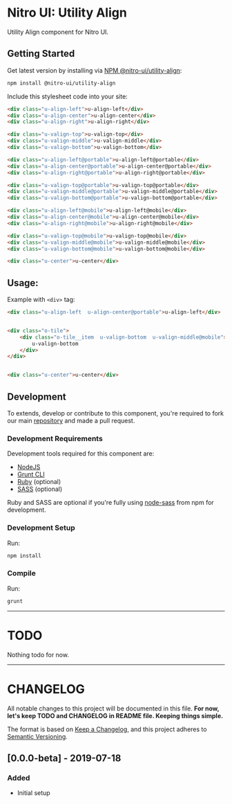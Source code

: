 # Nitro UI: Utility Align

Utility Align component for Nitro UI.

## Getting Started

Get latest version by installing via [NPM @nitro-ui/utility-align](https://www.npmjs.com/package/@nitro-ui/utility-align):

```sh
npm install @nitro-ui/utility-align
```

Include this stylesheet code into your site:

```html
<div class="u-align-left">u-align-left</div>
<div class="u-align-center">u-align-center</div>
<div class="u-align-right">u-align-right</div>

<div class="u-valign-top">u-valign-top</div>
<div class="u-valign-middle">u-valign-middle</div>
<div class="u-valign-bottom">u-valign-bottom</div>

<div class="u-align-left@portable">u-align-left@portable</div>
<div class="u-align-center@portable">u-align-center@portable</div>
<div class="u-align-right@portable">u-align-right@portable</div>

<div class="u-valign-top@portable">u-valign-top@portable</div>
<div class="u-valign-middle@portable">u-valign-middle@portable</div>
<div class="u-valign-bottom@portable">u-valign-bottom@portable</div>

<div class="u-align-left@mobile">u-align-left@mobile</div>
<div class="u-align-center@mobile">u-align-center@mobile</div>
<div class="u-align-right@mobile">u-align-right@mobile</div>

<div class="u-valign-top@mobile">u-valign-top@mobile</div>
<div class="u-valign-middle@mobile">u-valign-middle@mobile</div>
<div class="u-valign-bottom@mobile">u-valign-bottom@mobile</div>

<div class="u-center">u-center</div>
```

## Usage:

Example with `<div>` tag:

```html
<div class="u-align-left  u-align-center@portable">u-align-left</div>


<div class="o-tile">
    <div class="o-tile__item  u-valign-bottom  u-valign-middle@mobile">
        u-valign-bottom
    </div>
</div>


<div class="u-center">u-center</div>

```

## Development

To extends, develop or contribute to this component, you're required to fork our main [repository](https://github.com/icarasia-engineering/nitro-ui) and made a pull request.

### Development Requirements

Development tools required for this component are:

- [NodeJS](https://nodejs.org/en/)
- [Grunt CLI](https://gruntjs.com)
- [Ruby](https://www.ruby-lang.org/en/) (optional)
- [SASS](https://sass-lang.com) (optional)

Ruby and SASS are optional if you're fully using [node-sass](https://github.com/sass/node-sass) from npm for development.

### Development Setup

Run:

```sh
npm install
```

### Compile

Run:

```sh
grunt
```
---

# TODO

Nothing todo for now.

---

# CHANGELOG

All notable changes to this project will be documented in this file. **For now, let's keep TODO and CHANGELOG in README file. Keeping things simple.**

The format is based on [Keep a Changelog](https://keepachangelog.com/en/1.0.0/),
and this project adheres to [Semantic Versioning](https://semver.org/spec/v2.0.0.html).

## [0.0.0-beta] - 2019-07-18
### Added
- Initial setup
